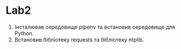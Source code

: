# Lab2

1. Інсталював середовище pipenv та встановив середовище для Python.
1. Встановив бібліотеку requests та бібліотеку ntplib.

